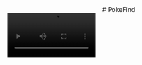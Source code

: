 <center># PokeFind</center>
<video src="drawing.jpg" alt="drawing" width="200"/>

A front end web development project that displays various Pokemon information based on the users selection.

## Getting Started

Visit the github pages link Here: https://michaelbamba.github.io/Pokefind/

Or simply clone the repository, and run the index.html on a server of your choice.

## Built With

* [Bootstrap](https://getbootstrap.com/) - The web framework used
* [jQuery](https://jquery.com/) - Javascript library
* [jQuery UI](https://jqueryui.com/) - Autocomplete dependency


## Authors

* **Michael Bamba** -  [github](https://github.com/MichaelBamba)
* **Frank Sundstedt** -  [github](https://github.com/fsundstedt)
* **Bailey Day** -  [github](https://github.com/BaileyDay)
